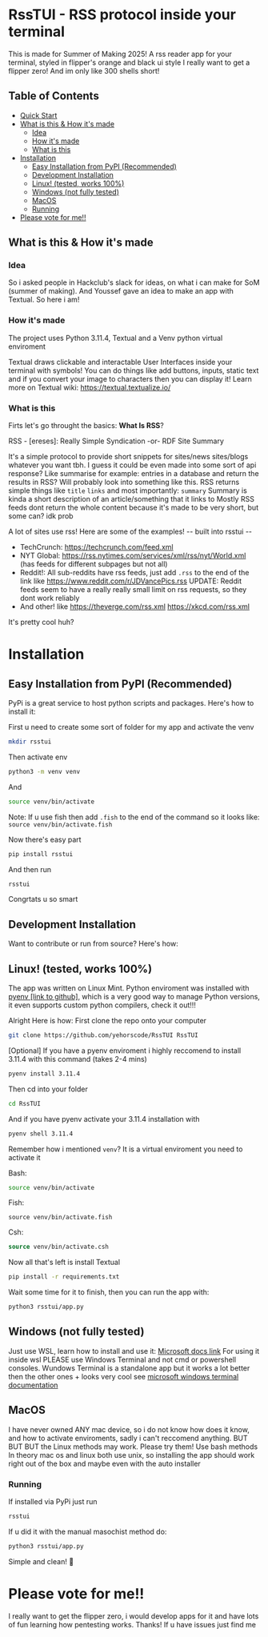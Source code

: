 # RssTUI - RSS protocol inside your terminal

This is made for Summer of Making 2025! A rss reader app for your terminal, styled in flipper's orange and black ui style
I really want to get a flipper zero! And im only like 300 shells short!

## Table of Contents

-   [Quick Start](#-quick-start)
-   [What is this & How it's made](#what-is-this--how-its-made)
    -   [Idea](#idea)
    -   [How it's made](#how-its-made)
    -   [What is this](#what-is-this)
-   [Installation](#installation)
    -   [Easy Installation from PyPI (Recommended)](#easy-installation-from-pypi-recommended)
    -   [Development Installation](#development-installation)
    -   [Linux! (tested, works 100%)](#linux-tested-works-100)
    -   [Windows (not fully tested)](#windows-not-fully-tested)
    -   [MacOS](#macos)
    -   [Running](#running)
-   [Please vote for me!!](#please-vote-for-me)

## What is this & How it's made

### Idea

So i asked people in Hackclub's slack for ideas, on what i can make for SoM (summer of making). And Youssef gave an idea to make an app with Textual. So here i am!

### How it's made

The project uses Python 3.11.4, Textual and a Venv python virtual enviroment

Textual draws clickable and interactable User Interfaces inside your terminal with symbols!
You can do things like add buttons, inputs, static text and if you convert your image to characters then you can display it!
Learn more on Textual wiki: https://textual.textualize.io/

### What is this

Firts let's go throught the basics: **What Is RSS**?

RSS - [ereses]:
Really
Simple
Syndication
-or-
RDF
Site
Summary

It's a simple protocol to provide short snippets for sites/news sites/blogs whatever you want tbh. I guess it could be even made into some sort of api response? Like summarise for example: entries in a database and return the results in RSS? Will probably look into something like this.
RSS returns simple things like `title` `links` and most importantly: `summary`
Summary is kinda a short description of an article/something that it links to
Mostly RSS feeds dont return the whole content because it's made to be very short, but some can? idk prob

A lot of sites use rss! Here are some of the examples!
-- built into rsstui --

-   TechCrunch: https://techcrunch.com/feed.xml
-   NYT Global: https://rss.nytimes.com/services/xml/rss/nyt/World.xml (has feeds for different subpages but not all)
-   Reddit!: All sub-reddits have rss feeds, just add `.rss` to the end of the link like https://www.reddit.com/r/JDVancePics.rss UPDATE: Reddit feeds seem to have a really really small limit on rss requests, so they dont work reliably
-   And other! like https://theverge.com/rss.xml https://xkcd.com/rss.xml

It's pretty cool huh?

# Installation

## Easy Installation from PyPI (Recommended)

PyPi is a great service to host python scripts and packages. Here's how to install it:

First u need to create some sort of folder for my app and activate the venv

```bash
mkdir rsstui
```

Then activate env

```bash
python3 -m venv venv
```

And

```bash
source venv/bin/activate
```

Note: If u use fish then add `.fish` to the end of the command so it looks like: `source venv/bin/activate.fish`

Now there's easy part

```bash
pip install rsstui
```

And then run

```bash
rsstui
```

Congrtats u so smart

## Development Installation

Want to contribute or run from source? Here's how:

## Linux! (tested, works 100%)

The app was written on Linux Mint. Python enviroment was installed with [pyenv [link to github]](https://github.com/pyenv/pyenv), which is a very good way to manage Python versions, it even supports custom python compilers, check it out!!!

Alright Here is how:
First clone the repo onto your computer

```bash
git clone https://github.com/yehorscode/RssTUI RssTUI
```

[Optional] If you have a pyenv enviroment i highly reccomend to install 3.11.4 with this command (takes 2-4 mins)

```bash
pyenv install 3.11.4
```

Then cd into your folder

```bash
cd RssTUI
```

And if you have pyenv activate your 3.11.4 installation with

```bash
pyenv shell 3.11.4
```

Remember how i mentioned `venv`? It is a virtual enviroment you need to activate it

Bash:

```bash
source venv/bin/activate
```

Fish:

```fish
source venv/bin/activate.fish
```

Csh:

```csh
source venv/bin/activate.csh
```

Now all that's left is install Textual

```bash
pip install -r requirements.txt
```

Wait some time for it to finish, then you can run the app with:

```bash
python3 rsstui/app.py
```

## Windows (not fully tested)

Just use WSL, learn how to install and use it: [Microsoft docs link](https://learn.microsoft.com/en-us/windows/wsl/install)
For using it inside wsl PLEASE use Windows Terminal and not cmd or powershell consoles. Wundows Terminal is a standalone app but it works a lot better then the other ones + looks very cool see [microsoft windows terminal documentation](https://learn.microsoft.com/en-us/windows/terminal/install)

## MacOS

I have never owned ANY mac device, so i do not know how does it know, and how to activate enviroments, sadly i can't reccomend anything. BUT BUT BUT the Linux methods may work. Please try them! Use bash methods
In theory mac os and linux both use unix, so installing the app should work right out of the box and maybe even with the auto installer

### Running

If installed via PyPi just run

```bash
rsstui
```

If u did it with the manual masochist method do:

```bash
python3 rsstui/app.py
```

Simple and clean! 🚀

# Please vote for me!!

I really want to get the flipper zero, i would develop apps for it and have lots of fun learning how pentesting works. Thanks! If u have issues just find me
